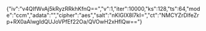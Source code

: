 {"iv":"v4QIfWvAj5kRyzRRkhKfnQ==","v":1,"iter":10000,"ks":128,"ts":64,"mode":"ccm","adata":"","cipher":"aes","salt":"nKlGIX8l7kI=","ct":"NMCYZrDlfeZrp+RX0aAlwgIdQUJoVPfEf22Oa/QVOwH2xHflQw=="}
